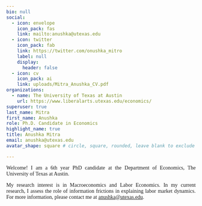 ```yaml
---
bio: null
social:
  - icon: envelope
    icon_pack: fas
    link: mailto:anushka@utexas.edu
  - icon: twitter
    icon_pack: fab
    link: https://twitter.com/onushka_mitro
    label: null
    display:
      header: false
  - icon: cv
    icon_pack: ai
    link: uploads/Mitra_Anushka_CV.pdf
organizations:
  - name: The University of Texas at Austin
    url: https://www.liberalarts.utexas.edu/economics/
superuser: true
last_name: Mitra
first_name: Anushka
role: Ph.D. Candidate in Economics
highlight_name: true
title: Anushka Mitra
email: anushka@utexas.edu
avatar_shape: square # circle, square, rounded, leave blank to exclude

---
```


<p style="font-family:Cormorant Garamond;text-align: justify;">Welcome! I am a 6th year PhD candidate at the Department of Economics, The University of Texas at Austin.</p>


<p style="font-family:Cormorant Garamond;text-align: justify;">My research interest is in Macroeconomics and Labor Economics. In my current research, I assess the role of information frictions in explaining labor market dynamics. For more information, please contact me at <a href="anushka@utexas.edu">anushka@utexas.edu</a>.</p>



  

  




